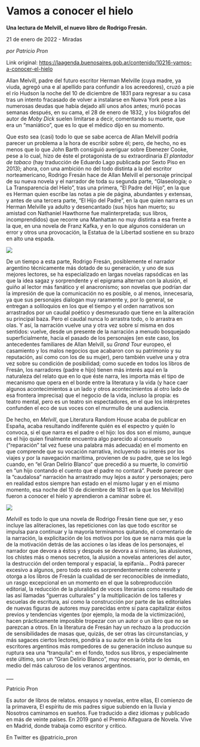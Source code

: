 # Vamos a conocer el hielo

**Una lectura de Melvill, el nuevo libro de Rodrigo Fresán.**

21 de enero de 2022 - Miradas

_por Patricio Pron_

Link original: https://laagenda.buenosaires.gob.ar/contenido/10216-vamos-a-conocer-el-hielo



Allan Melvill, padre del futuro escritor Herman Melville (cuya madre, ya viuda, agregó una e al apellido para confundir a los acreedores), cruzó a pie el río Hudson la noche del 10 de diciembre de 1831 para regresar a su casa tras un intento fracasado de volver a instalarse en Nueva York pese a las numerosas deudas que había dejado allí unos años antes; murió pocas semanas después, en su cama, el 28 de enero de 1832, y los biógrafos del autor de *Moby Dick* suelen limitarse a decir, comentando su muerte, que era un “maniático”, que es lo que el médico dijo en su momento.




Que esto sea (casi) todo lo que se sabe acerca de Allan Melvill podría parecer un problema a la hora de escribir sobre él; pero, de hecho, no es menos que lo que John Barth consiguió averiguar sobre Ebenezer Cooke, pese a lo cual, hizo de éste el protagonista de su extraordinaria *El plantador de tabaco* (hay traducción de Eduardo Lago publicada por Sexto Piso en 2013); ahora, con una ambición no del todo distinta a la del escritor norteamericano, Rodrigo Fresán hace de Allan Melvill el personaje principal de su nueva novela y el narrador de toda su segunda parte, “Glaseología; o La Transparencia del Hielo”, tras una primera, “El Padre del Hijo”, en la que es Herman quien escribe las notas a pie de página, abundantes y extensas, y antes de una tercera parte, “El Hijo del Padre”, en la que quien narra es un Herman Melville ya adulto y desencantado (sus hijos han muerto; su amistad con Nathaniel Hawthorne fue malinterpretada; sus libros, incomprendidos) que recorre una Manhattan no muy distinta a esa frente a la que, en una novela de Franz Kafka, y en lo que algunos consideran un error y otros una provocación, la Estatua de la Libertad sostiene en su brazo en alto una espada.




![](https://cdn.feater.me/files/images/136581/1595b395-8ba7-40b1-ab41-8609b0177a5f.jpg)




De un tiempo a esta parte, Rodrigo Fresán, posiblemente el narrador argentino técnicamente más dotado de su generación, y uno de sus mejores lectores, se ha especializado en largas novelas rapsódicas en las que la idea sagaz y sorprendente y el epigrama alternan con la alusión, el guiño al lector más fanático y el anacronismo; son novelas que podrían dar la impresión de que la comunicación no es posible, o al menos, innecesaria, ya que sus personajes dialogan muy raramente y, por lo general, se entregan a soliloquios en los que el tiempo y el orden narrativos son arrastrados por un caudal poético y desmesurado que tiene en la aliteración su principal baza. Pero el caudal nunca lo arrastra todo, o lo arrastra en olas. Y así, la narración vuelve una y otra vez sobre sí misma en dos sentidos: vuelve, desde un presente de la narración a menudo bosquejado superficialmente, hacia el pasado de los personajes (en este caso, los antecedentes familiares de Allan Melvill, su *Grand Tour* europeo, el casamiento y los malos negocios que acabaron con su patrimonio y su reputación, así como con los de su mujer), pero también vuelve una y otra vez sobre su condición de posibilidad; como sucede en todos los libros de Fresán, los narradores (padre e hijo) tienen más interés aquí en la naturaleza del relato que en lo que éste narra, les importa más el tipo de mecanismo que opera en el borde entre la literatura y la vida (y hace caer algunos acontecimientos a un lado y otros acontecimientos al otro lado de esa frontera imprecisa) que el negocio de la vida, incluso la propia: es teatro mental, pero es un teatro sin espectadores, en el que los intérpretes confunden el eco de sus voces con el murmullo de una audiencia.




De hecho, en *Melvill*, que Literatura Random House acaba de publicar en España, acaba resultando indiferente quién es el espectro y quién lo convoca, si el que narra es el padre o el hijo: los dos son el mismo, aunque es el hijo quien finalmente encuentra algo parecido al consuelo (“reparación” tal vez fuese una palabra más adecuada) en el momento en que comprende que su vocación narrativa, incluyendo su interés por los viajes y por la navegación marítima, provienen de su padre, que se los legó cuando, en “el Gran Delirio Blanco” que precedió a su muerte, lo convirtió en “un hijo contando el cuento que el padre no contará”. Puede parecer que la “caudalosa” narración ha arrastrado muy lejos a autor y personajes; pero en realidad estos siempre han estado en el mismo lugar y en el mismo momento, esa noche del 10 de diciembre de 1831 en la que los Melvill(e) fueron a conocer el hielo y aprendieron a caminar sobre él.




![](https://cdn.feater.me/files/images/136580/6bd77c0a-4f74-4692-8a3b-afd2a94cdff1.jpg)




*Melvill* es todo lo que una novela de Rodrigo Fresán tiene que ser, y eso incluye las aliteraciones, las repeticiones con las que todo escritor se impulsa para continuar y la mayoría terminamos quitando, el comentario de la narración, la explicitación de los motivos por los que se narra más que la de la motivación detrás de las acciones o las ideas de los personajes, el narrador que devora a éstos y después se devora a sí mismo, las alusiones, los chistes más o menos secretos, la alusión a novelas anteriores del autor, la destrucción del orden temporal y espacial, la epifanía… Podrá parecer excesivo a algunos, pero todo esto es sorprendentemente coherente y otorga a los libros de Fresán la cualidad de ser reconocibles de inmediato, un rasgo excepcional en un momento en el que la sobreproducción editorial, la reducción de la pluralidad de voces literarias como resultado de las así llamadas “guerras culturales” y la multiplicación de los talleres y escuelas de escritura, así como la construcción por parte de las editoriales de nuevas figuras de autores muy parecidas entre sí para capitalizar éxitos previos y tendencias vigentes (por ejemplo, la moda de la victimización), hacen prácticamente imposible tropezar con un autor o un libro que no se parezcan a otros. En la literatura de Fresán hay un rechazo a la producción de sensibilidades de masas que, quizás, de ser otras las circunstancias, y más sagaces ciertos lectores, pondría a su autor en la órbita de los escritores argentinos más rompedores de su generación incluso aunque su ruptura sea una “tranquila”: en el fondo, todos sus libros, y especialmente este último, son un “Gran Delirio Blanco”, muy necesario, por lo demás, en medio del más caluroso de los veranos argentinos.




\_\_\_




Patricio Pron




Es autor de libros de relatos. ensayos y novelas, entre ellas, El comienzo de la primavera, El espíritu de mis padres sigue subiendo en la lluvia y Nosotros caminamos en sueños. Fue traducido a diez idiomas y publicado en más de veinte países. En 2019 ganó el Premio Alfaguara de Novela. Vive en Madrid, donde trabaja como escritor y crítico.




En Twitter es @patricio\_pron



